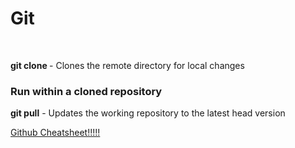 
<h1>Git</h1></br>

<b>git clone <url></b> - Clones the remote directory for local changes</br>

<h3>Run within a cloned repository</h3>
<b>git pull</b> - Updates the working repository to the latest head version</br> 

<a href="https://training.github.com/kit/downloads/github-git-cheat-sheet.pdf">Github Cheatsheet!!!!!</a>
